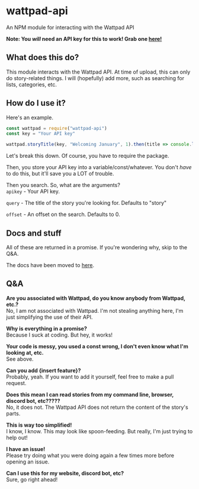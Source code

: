 # wattpad-api
An NPM module for interacting with the Wattpad API

**Note: You *will* need an API key for this to work! Grab one [here!](https://developer.wattpad.com/)**

## What does this do?
This module interacts with the Wattpad API. At time of upload, this can only do story-related  things. I will (hopefully) add more, such as searching for lists, categories, etc.

## How do I use it?
Here's an example.
```javascript
const wattpad = require("wattpad-api")
const key = "Your API key"

wattpad.storyTitle(key, "Welcoming January", 1).then(title => console.log(title))
```

Let's break this down.
Of course, you have to require the package.

Then, you store your API key into a variable/const/whatever. You don't *have* to do this, but it'll save you a LOT of trouble.

Then you search. So, what are the arguments?  
`apikey` - Your API key. 

`query` - The title of the story you're looking for. Defaults to "story"  

`offset` - An offset on the search. Defaults to 0.  

## Docs and stuff
All of these are returned in a promise. If you're wondering why, skip to the Q&A.

The docs have been moved to [here](https://www.gitbook.com/book/smartieyt/wattpad-api-docs/details).

## Q&A
**Are you associated with Wattpad, do you know anybody from Wattpad, etc.?**  
No, I am not associated with Wattpad. I'm not stealing anything here, I'm just simplifying the use of their API.

**Why is everything in a promise?**  
Because I suck at coding. But hey, it works!

**Your code is messy, you used a const wrong, I don't even know what I'm looking at, etc.**  
See above.

**Can you add {insert feature}?**  
Probably, yeah. If you want to add it yourself, feel free to make a pull request.

**Does this mean I can read stories from my command line, browser, discord bot, etc?????**  
No, it does not. The Wattpad API does not return the content of the story's parts.

**This is way too simplified!**  
I know, I know. This may look like spoon-feeding. But really, I'm just trying to help out!

**I have an issue!**  
Please try doing what you were doing again a few times more before opening an issue.

**Can I use this for my website, discord bot, etc?**  
Sure, go right ahead!
